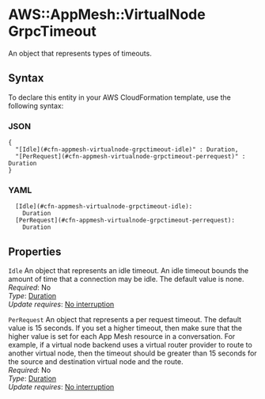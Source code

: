 # AWS::AppMesh::VirtualNode GrpcTimeout<a name="aws-properties-appmesh-virtualnode-grpctimeout"></a>

An object that represents types of timeouts\.

## Syntax<a name="aws-properties-appmesh-virtualnode-grpctimeout-syntax"></a>

To declare this entity in your AWS CloudFormation template, use the following syntax:

### JSON<a name="aws-properties-appmesh-virtualnode-grpctimeout-syntax.json"></a>

```
{
  "[Idle](#cfn-appmesh-virtualnode-grpctimeout-idle)" : Duration,
  "[PerRequest](#cfn-appmesh-virtualnode-grpctimeout-perrequest)" : Duration
}
```

### YAML<a name="aws-properties-appmesh-virtualnode-grpctimeout-syntax.yaml"></a>

```
  [Idle](#cfn-appmesh-virtualnode-grpctimeout-idle):
    Duration
  [PerRequest](#cfn-appmesh-virtualnode-grpctimeout-perrequest):
    Duration
```

## Properties<a name="aws-properties-appmesh-virtualnode-grpctimeout-properties"></a>

`Idle` <a name="cfn-appmesh-virtualnode-grpctimeout-idle"></a>
An object that represents an idle timeout\. An idle timeout bounds the amount of time that a connection may be idle\. The default value is none\.  
_Required_: No  
_Type_: [Duration](aws-properties-appmesh-virtualnode-duration.md)  
_Update requires_: [No interruption](https://docs.aws.amazon.com/AWSCloudFormation/latest/UserGuide/using-cfn-updating-stacks-update-behaviors.html#update-no-interrupt)

`PerRequest` <a name="cfn-appmesh-virtualnode-grpctimeout-perrequest"></a>
An object that represents a per request timeout\. The default value is 15 seconds\. If you set a higher timeout, then make sure that the higher value is set for each App Mesh resource in a conversation\. For example, if a virtual node backend uses a virtual router provider to route to another virtual node, then the timeout should be greater than 15 seconds for the source and destination virtual node and the route\.  
_Required_: No  
_Type_: [Duration](aws-properties-appmesh-virtualnode-duration.md)  
_Update requires_: [No interruption](https://docs.aws.amazon.com/AWSCloudFormation/latest/UserGuide/using-cfn-updating-stacks-update-behaviors.html#update-no-interrupt)
